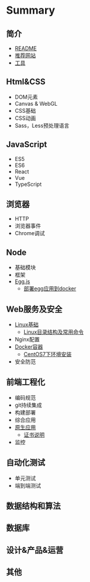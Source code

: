 # Summary

## 简介

  * [README](README.md)
  * [推荐网站](Index/推荐网站.md)
  * [工具]()

## Html&CSS

  * DOM元素
  * Canvas & WebGL
  * CSS基础
  * CSS动画
  * Sass，Less预处理语言

## JavaScript

  * ES5
  * ES6
  * React
  * Vue
  * TypeScript

## 浏览器

  * HTTP
  * 浏览器事件
  * Chrome调试

## Node

  * 基础模块
  * 框架
  * [Egg.js]()
    * [部署egg应用到docker](Node/Egg.js/部署egg应用到docker.md)

## Web服务及安全

  * [Linux基础]()
    * [Linux目录结构及常用命令](ServicesSecurity/Linux目录结构及常用命令.md)  
  * Nginx配置
  * [Docker容器]()
    * [CentOS7下环境安装](ServicesSecurity/Docker/CentOS7下环境安装.md)
  * 安全防范

## 前端工程化

  * 编码规范
  * git持续集成
  * 构建部署
  * 综合应用
  * [原生应用]()
    * [证书说明](Engineering/原生应用/证书说明.md)
  * 监控

## 自动化测试

  * 单元测试
  * 端到端测试

## 数据结构和算法

## 数据库

## 设计&产品&运营

## 其他
